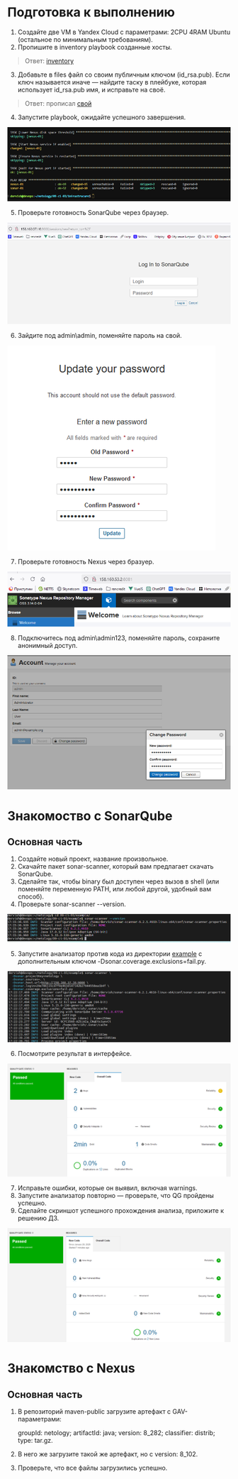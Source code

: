 # Подготовка к выполнению

1. Создайте две VM в Yandex Cloud с параметрами: 2CPU 4RAM Ubuntu (остальное по минимальным требованиям).
2. Пропишите в inventory playbook созданные хосты.

>Ответ: [inventory](./infrastrucure/inventory/cicd/hosts.yml)

3. Добавьте в files файл со своим публичным ключом (id_rsa.pub). Если ключ называется иначе — найдите таску в плейбуке, которая использует id_rsa.pub имя, и исправьте на своё.

>Ответ: прописал [свой](./infrastrucure/files/id_ed25519.pub)

4. Запустите playbook, ожидайте успешного завершения.

![deploy](./task1/deploy.png)

5. Проверьте готовность SonarQube через браузер.

![browser](./task1/browser.png)

6. Зайдите под admin\admin, поменяйте пароль на свой.

![new_pass](./task1/new_pass.png)

7. Проверьте готовность Nexus через бразуер.

![nexus](./task1/nexus.png)

8. Подключитесь под admin\admin123, поменяйте пароль, сохраните анонимный доступ.

![nex_pass](./task1/nex_pass.png)

# Знакомоство с SonarQube

## Основная часть

1. Создайте новый проект, название произвольное.
2. Скачайте пакет sonar-scanner, который вам предлагает скачать SonarQube.
3. Сделайте так, чтобы binary был доступен через вызов в shell (или поменяйте переменную PATH, или любой другой, удобный вам способ).
4. Проверьте sonar-scanner --version.

![sonar_ver](./task2/sonar_ver.png)

5. Запустите анализатор против кода из директории [example](./example/) с дополнительным ключом -Dsonar.coverage.exclusions=fail.py.

![start](./task2/start.png)

6. Посмотрите результат в интерфейсе.

![result1](./task2/result1.png)

7. Исправьте ошибки, которые он выявил, включая warnings.
8. Запустите анализатор повторно — проверьте, что QG пройдены успешно.
9. Сделайте скриншот успешного прохождения анализа, приложите к решению ДЗ.

![result2](./task2/result2.png)

# Знакомство с Nexus

## Основная часть

1. В репозиторий maven-public загрузите артефакт с GAV-параметрами:

    groupId: netology;
    artifactId: java;
    version: 8_282;
    classifier: distrib;
    type: tar.gz.

2. В него же загрузите такой же артефакт, но с version: 8_102.
3. Проверьте, что все файлы загрузились успешно.